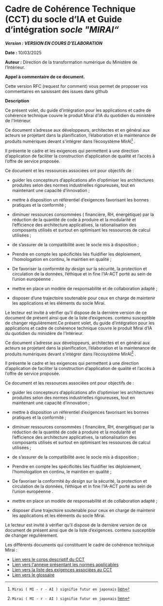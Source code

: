 # Cadre de Cohérence Technique (CCT) du socle d’IA et  Guide d’intégration *socle "MIRAI“*


***Version : VERSION EN COURS D’ELABORATION***

**Date :** 10/03/2025

**Auteur :** Direction de la transformation numérique du Ministère de l’Intérieur.

**Appel à commentaire de ce document.**

Cette version RFC (request for comment) vous permet de proposer vos commentaires en saisissant des issues dans github

**Description**

Ce présent volet, du guide d’intégration pour les applications et cadre de cohérence technique couvre le produit Mirai d’IA du quotidien du ministère de l'Intérieur.

Ce document s’adresse aux développeurs, architectes et en général aux acteurs se projetant dans la planification, l’élaboration et la maintenance de produits numériques devant s'intégrer dans l’écosystème MirAI[^1] .

Il présente le cadre et les exigences qui permettent à une direction d’application de faciliter la construction d’application de qualité et l’accès à l’offre de service proposée.

Ce document et les ressources associées ont pour objectifs de :

- guider les concepteurs d’applications afin d’optimiser les architectures produites selon des normes industrielles rigoureuses, tout en maintenant une capacité d’innovation ;

- mettre à disposition un référentiel d’exigences favorisant les bonnes pratiques et la conformité ;

- diminuer ressources consommées ( financière, RH, énergétique) par la réduction de la  quantité de code à produire et la modularité et l’efficience des architecture applicatives, la rationalisation des composants utilisés et surtout en optimisant les ressources de calcul utilisées ;

- de s’assurer de la compatibilité avec le socle mis à disposition ;

- Prendre en compte les spécificités liés fluidifier les déploiement, l’homologation en continu, le maintien en qualité ;

- De favoriser la conformité *by design* sur la sécurité, la protection et circulation de la données, l’éthique et in fine l’IA-ACT porté au sein de l’union européenne .

- mettre en place un modèle de responsabilité et de collaboration adapté ;

- disposer d’une trajectoire soutenable pour ceux en charge de maintenir les applications et les éléments du socle Mirai.

Le lecteur est invité à vérifier qu’il dispose de la dernière version de ce document de présent ainsi que de la liste d’exigences. contenu susceptible de changer régulièrement.Ce présent volet, du guide d’intégration pour les applications et cadre de cohérence technique couvre le produit Mirai d’IA du quotidien du ministère de l'Intérieur.

Ce document s’adresse aux développeurs, architectes et en général aux acteurs se projetant dans la planification, l’élaboration et la maintenance de produits numériques devant s'intégrer dans l’écosystème MirAI[^1] .

Il présente le cadre et les exigences qui permettent à une direction d’application de faciliter la construction d’application de qualité et l’accès à l’offre de service proposée.

Ce document et les ressources associées ont pour objectifs de :

- guider les concepteurs d’applications afin d’optimiser les architectures produites selon des normes industrielles rigoureuses, tout en maintenant une capacité d’innovation ;

- mettre à disposition un référentiel d’exigences favorisant les bonnes pratiques et la conformité ;

- diminuer ressources consommées ( financière, RH, énergétique) par la réduction de la  quantité de code à produire et la modularité et l’efficience des architecture applicatives, la rationalisation des composants utilisés et surtout en optimisant les ressources de calcul utilisées ;

- de s’assurer de la compatibilité avec le socle mis à disposition ;

- Prendre en compte les spécificités liés fluidifier les déploiement, l’homologation en continu, le maintien en qualité ;

- De favoriser la conformité *by design* sur la sécurité, la protection et circulation de la données, l’éthique et in fine l’IA-ACT porté au sein de l’union européenne .

- mettre en place un modèle de responsabilité et de collaboration adapté ;

- disposer d’une trajectoire soutenable pour ceux en charge de maintenir les applications et les éléments du socle Mirai.

Le lecteur est invité à vérifier qu’il dispose de la dernière version de ce document de présent ainsi que de la liste d’exigences. contenu susceptible de changer régulièrement.

Les  différents documents qui constituent le cadre de cohérence technique Mirai  :

* [Lien vers le corps descriptif du CCT](./guide-integration-cct-mirai.md)
* [Lien vers l'annexe présentant les normes applicables](./cct-normes.md)
* [Lien vers la liste des exigences associées au CCT](./cct-exigences.md)
* [Lien vers le glossaire](./cct-glossaire.md)

[^1]: `Mirai ( MI - r - AI ) signifie futur en japonais` [lien](https://www.dictionnaire-japonais.com/w/3126/%E6%9C%AA%E6%9D%A5)